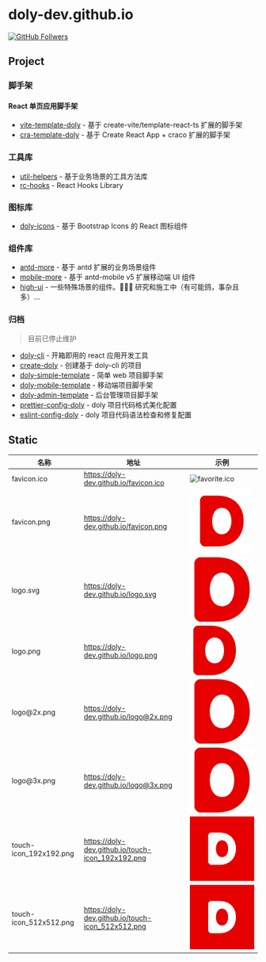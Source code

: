 # doly-dev.github.io

[![GitHub Follwers](https://img.shields.io/github/followers/doly-dev)](https://github.com/doly-dev)

## Project

### 脚手架

#### React 单页应用脚手架

- [vite-template-doly](https://github.com/doly-dev/vite-template-doly) - 基于 create-vite/template-react-ts 扩展的脚手架
- [cra-template-doly](https://doly-dev.github.io/cra-template-doly-site/latest/) - 基于 Create React App + craco 扩展的脚手架

### 工具库

- [util-helpers](https://doly-dev.github.io/util-helpers/index.html) - 基于业务场景的工具方法库
- [rc-hooks](https://doly-dev.github.io/rc-hooks/latest/) - React Hooks Library

### 图标库

- [doly-icons](https://doly-dev.github.io/doly-icons/latest/) - 基于 Bootstrap Icons 的 React 图标组件

### 组件库

- [antd-more](https://doly-dev.github.io/antd-more/latest/) - 基于 antd 扩展的业务场景组件
- [mobile-more](https://doly-dev.github.io/mobile-more/latest/) - 基于 antd-mobile v5 扩展移动端 UI 组件
- [high-ui](https://high-ui.vercel.app/v0) - 一些特殊场景的组件。👨🏻‍💻 研究和施工中（有可能鸽，事杂且多）...

### 归档

> 目前已停止维护

- [doly-cli](https://github.com/doly-dev/doly-cli) - 开箱即用的 react 应用开发工具
- [create-doly](https://github.com/doly-dev/create-doly) - 创建基于 doly-cli 的项目
- [doly-simple-template](https://github.com/doly-dev/doly-simple-template) - 简单 web 项目脚手架
- [doly-mobile-template](https://github.com/doly-dev/doly-mobile-template) - 移动端项目脚手架
- [doly-admin-template](https://github.com/doly-dev/doly-admin-template) - 后台管理项目脚手架
- [prettier-config-doly](https://github.com/doly-dev/prettier-config-doly) - doly 项目代码格式美化配置
- [eslint-config-doly](https://github.com/doly-dev/eslint-config-doly) - doly 项目代码语法检查和修复配置

## Static

| 名称 | 地址 | 示例 |
| --- | --- | --- |
| favicon.ico | <https://doly-dev.github.io/favicon.ico> | ![favorite.ico](./favicon.ico) |
| favicon.png | <https://doly-dev.github.io/favicon.png> | ![favorite.png](./favicon.png) |
| logo.svg | <https://doly-dev.github.io/logo.svg> | ![logo.svg](./logo.svg) |
| logo.png | <https://doly-dev.github.io/logo.png> | ![logo.png](./logo.png) |
| logo\@2x\.png | <https://doly-dev.github.io/logo@2x.png> | ![logo@2x.png](./logo@2x.png) |
| logo\@3x\.png | <https://doly-dev.github.io/logo@3x.png> | ![logo@3x.png](./logo@3x.png) |
| touch-icon_192x192.png | <https://doly-dev.github.io/touch-icon_192x192.png> | ![touch-icon_192x192.png](./touch-icon_192x192.png) |
| touch-icon_512x512.png | <https://doly-dev.github.io/touch-icon_512x512.png> | ![touch-icon_512x512.png](./touch-icon_512x512.png) |
